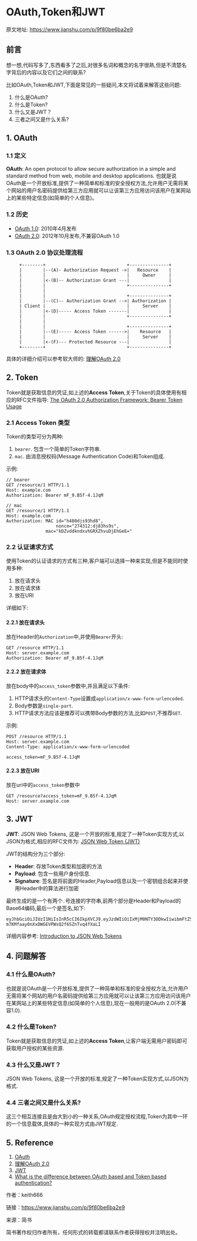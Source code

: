 # OAuth,Token和JWT



原文地址: <https://www.jianshu.com/p/9f80be6ba2e9>

## 前言

想一想,代码写多了,东西看多了之后,对很多名词和概念的名字很熟,但是不清楚名字背后的内容以及它们之间的联系?

比如OAuth,Token和JWT,下面是常见的一些疑问,本文将试着来解答这些问题:

1. 什么是OAuth?
2. 什么是Token?
3. 什么又是JWT？
4. 三者之间又是什么关系?

## 1. OAuth

### 1.1 定义

**OAuth**: An open protocol to allow secure authorization in a simple and standard method from web, mobile and desktop applications. 也就是说OAuth是一个开放标准,提供了一种简单和标准的安全授权方法,允许用户无需将某个网站的用户名密码提供给第三方应用就可以让该第三方应用访问该用户在某网站上的某些特定信息(如简单的个人信息)。

### 1.2 历史

-  [OAuth 1.0](https://tools.ietf.org/html/rfc5849): 2010年4月发布
-  [OAuth 2.0](https://tools.ietf.org/html/rfc6750): 2012年10月发布,不兼容OAuth 1.0

### 1.3 OAuth 2.0 协议处理流程

```
     +--------+                               +---------------+
     |        |--(A)- Authorization Request ->|   Resource    |
     |        |                               |     Owner     |
     |        |<-(B)-- Authorization Grant ---|               |
     |        |                               +---------------+
     |        |
     |        |                               +---------------+
     |        |--(C)-- Authorization Grant -->| Authorization |
     | Client |                               |     Server    |
     |        |<-(D)----- Access Token -------|               |
     |        |                               +---------------+
     |        |
     |        |                               +---------------+
     |        |--(E)----- Access Token ------>|    Resource   |
     |        |                               |     Server    |
     |        |<-(F)--- Protected Resource ---|               |
     +--------+                               +---------------+
```

具体的详细介绍可以参考软大师的: [理解OAuth 2.0](http://www.ruanyifeng.com/blog/2014/05/oauth_2_0.html)

## 2. Token

Token就是获取信息的凭证,如上述的**Access Token**,关于Token的具体使用有相应的RFC文件指导: [The OAuth 2.0 Authorization Framework: Bearer Token Usage](https://tools.ietf.org/html/rfc6750)

### 2.1 Access Token 类型

Token的类型可分为两种:

1.  `bearer`. 包含一个简单的Token字符串.
2.  `mac`. 由消息授权码(Message Authentication Code)和Token组成.

示例:

```
// bearer
GET /resource/1 HTTP/1.1
Host: example.com
Authorization: Bearer mF_9.B5f-4.1JqM

// mac     
GET /resource/1 HTTP/1.1
Host: example.com
Authorization: MAC id="h480djs93hd8",
                   nonce="274312:dj83hs9s",
               mac="kDZvddkndxvhGRXZhvuDjEhGeE="
```

### 2.2 认证请求方式

使用Token的认证请求的方式有三种,客户端可以选择一种来实现,但是不能同时使用多种:

1. 放在请求头
2. 放在请求体
3. 放在URI

详细如下:

#### 2.2.1 放在请求头

放在Header的`Authorization`中,并使用`Bearer`开头:

```
GET /resource HTTP/1.1
Host: server.example.com
Authorization: Bearer mF_9.B5f-4.1JqM
```

#### 2.2.2 放在请求体

放在body中的`access_token`参数中,并且满足以下条件:

1. HTTP请求头的`Content-Type`设置成`application/x-www-form-urlencoded`.
2. Body参数是`single-part`.
3. HTTP请求方法应该是推荐可以携带Body参数的方法,比如`POST`,不推荐`GET`.

示例:

```
POST /resource HTTP/1.1
Host: server.example.com
Content-Type: application/x-www-form-urlencoded

access_token=mF_9.B5f-4.1JqM
```

#### 2.2.3 放在URI

放在uri中的`access_token`参数中

```
GET /resource?access_token=mF_9.B5f-4.1JqM
Host: server.example.com
```

## 3. JWT

**JWT**: JSON Web Tokens, 这是一个开放的标准,规定了一种Token实现方式,以JSON为格式,相应的RFC文件为: [JSON Web Token (JWT)](https://tools.ietf.org/html/rfc7519)

JWT的结构分为三个部分:

-  **Header**: 存放Token类型和加密的方法
-  **Payload**: 包含一些用户身份信息.
-  **Signature**: 签名是将前面的Header,Payload信息以及一个密钥组合起来并使用Header中的算法进行加密

最终生成的是一个有两个`.`号连接的字符串,前两个部分是Header和Payload的Base64编码,最后一个是签名,如下:

```
eyJhbGciOiJIUzI1NiIsInR5cCI6IkpXVCJ9.eyJzdWIiOiIxMjM0NTY3ODkwIiwibmFtZSI6IkpvaG4gRG9lIiwiaWF0IjoxNTE2MjM5MDIyfQ.MejVLl-m7KMfaay0nXxDWGEVPWsQ2f6SZnTvq4fXaLI
```

详细内容参考: [Introduction to JSON Web Tokens](https://jwt.io/introduction/)

## 4. 问题解答

### 4.1 什么是OAuth?

也就是说OAuth是一个开放标准,提供了一种简单和标准的安全授权方法,允许用户无需将某个网站的用户名密码提供给第三方应用就可以让该第三方应用访问该用户在某网站上的某些特定信息(如简单的个人信息),现在一般用的是OAuth 2.0(不兼容1.0).

### 4.2 什么是Token?

Token就是获取信息的凭证,如上述的**Access Token**,让客户端无需用户密码即可获取用户授权的某些资源.

### 4.3 什么又是JWT？

JSON Web Tokens, 这是一个开放的标准,规定了一种Token实现方式,以JSON为格式.

### 4.4 三者之间又是什么关系?

这三个相互连接且是由大到小的一种关系,OAuth规定授权流程,Token为其中一环的一个信息载体,具体的一种实现方式由JWT规定.

## 5. Reference

1. [OAuth](https://en.wikipedia.org/wiki/OAuth)
2. [理解OAuth 2.0](http://www.ruanyifeng.com/blog/2014/05/oauth_2_0.html)
3. [JWT](https://jwt.io/)
4. [What is the difference between OAuth based and Token based authentication?](https://stackoverflow.com/a/34930402)

作者：keith666

链接：https://www.jianshu.com/p/9f80be6ba2e9

来源：简书

简书著作权归作者所有，任何形式的转载都请联系作者获得授权并注明出处。